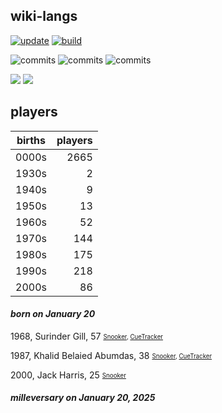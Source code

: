 ## wiki-langs
[![update](https://github.com/dreamerminsk/wiki-langs/actions/workflows/update-tables.yml/badge.svg)](https://github.com/dreamerminsk/wiki-langs/actions/workflows/update-tables.yml)
[![build](https://github.com/dreamerminsk/wiki-langs/actions/workflows/build.yml/badge.svg)](https://github.com/dreamerminsk/wiki-langs/actions/workflows/build.yml)

![commits](https://img.shields.io/github/commit-activity/y/dreamerminsk/wiki-langs)
![commits](https://img.shields.io/github/commit-activity/m/dreamerminsk/wiki-langs)
![commits](https://img.shields.io/github/commit-activity/w/dreamerminsk/wiki-langs)

![](https://img.shields.io/github/languages/code-size/dreamerminsk/wiki-langs)
![](https://img.shields.io/github/repo-size/dreamerminsk/wiki-langs)

## players
| births | players |
| :----: | ------: |
| 0000s | 2665 |
| 1930s | 2 |
| 1940s | 9 |
| 1950s | 13 |
| 1960s | 52 |
| 1970s | 144 |
| 1980s | 175 |
| 1990s | 218 |
| 2000s | 86 |

#### ***born on January 20***
1968, Surinder Gill, 57 <sub><sup>[Snooker](http://www.snooker.org/res/index.asp?player=1190), [CueTracker](http://cuetracker.net/Players/surinder-gill/)</sup></sub>

1987, Khalid Belaied Abumdas, 38 <sub><sup>[Snooker](http://www.snooker.org/res/index.asp?player=1292), [CueTracker](http://cuetracker.net/Players/khalid-belaied-abumdas/)</sup></sub>

2000, Jack Harris, 25 <sub><sup>[Snooker](http://www.snooker.org/res/index.asp?player=2489)</sup></sub>


#### ***milleversary on January 20, 2025***



